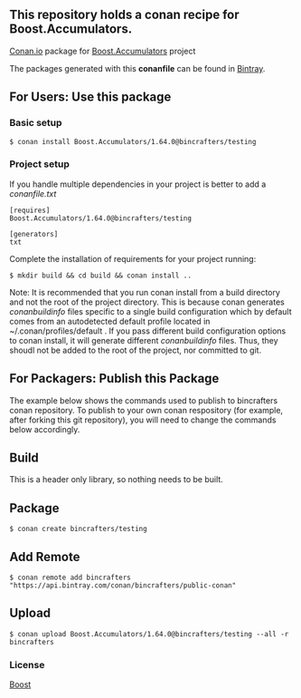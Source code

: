 ## This repository holds a conan recipe for Boost.Accumulators.

[Conan.io](https://conan.io) package for [Boost.Accumulators](https://github.com/Boostorg/Accumulators) project

The packages generated with this **conanfile** can be found in [Bintray](https://bintray.com/bincrafters/public-conan/Boost.Accumulators%3Abincrafters).

## For Users: Use this package

### Basic setup

    $ conan install Boost.Accumulators/1.64.0@bincrafters/testing

### Project setup

If you handle multiple dependencies in your project is better to add a *conanfile.txt*

    [requires]
    Boost.Accumulators/1.64.0@bincrafters/testing

    [generators]
    txt

Complete the installation of requirements for your project running:</small></span>

    $ mkdir build && cd build && conan install ..
	
Note: It is recommended that you run conan install from a build directory and not the root of the project directory.  This is because conan generates *conanbuildinfo* files specific to a single build configuration which by default comes from an autodetected default profile located in ~/.conan/profiles/default .  If you pass different build configuration options to conan install, it will generate different *conanbuildinfo* files.  Thus, they shoudl not be added to the root of the project, nor committed to git. 

## For Packagers: Publish this Package

The example below shows the commands used to publish to bincrafters conan repository. To publish to your own conan respository (for example, after forking this git repository), you will need to change the commands below accordingly. 

## Build  

This is a header only library, so nothing needs to be built.

## Package 

    $ conan create bincrafters/testing
	
## Add Remote

	$ conan remote add bincrafters "https://api.bintray.com/conan/bincrafters/public-conan"

## Upload

    $ conan upload Boost.Accumulators/1.64.0@bincrafters/testing --all -r bincrafters

### License
[Boost](LICENSE)

